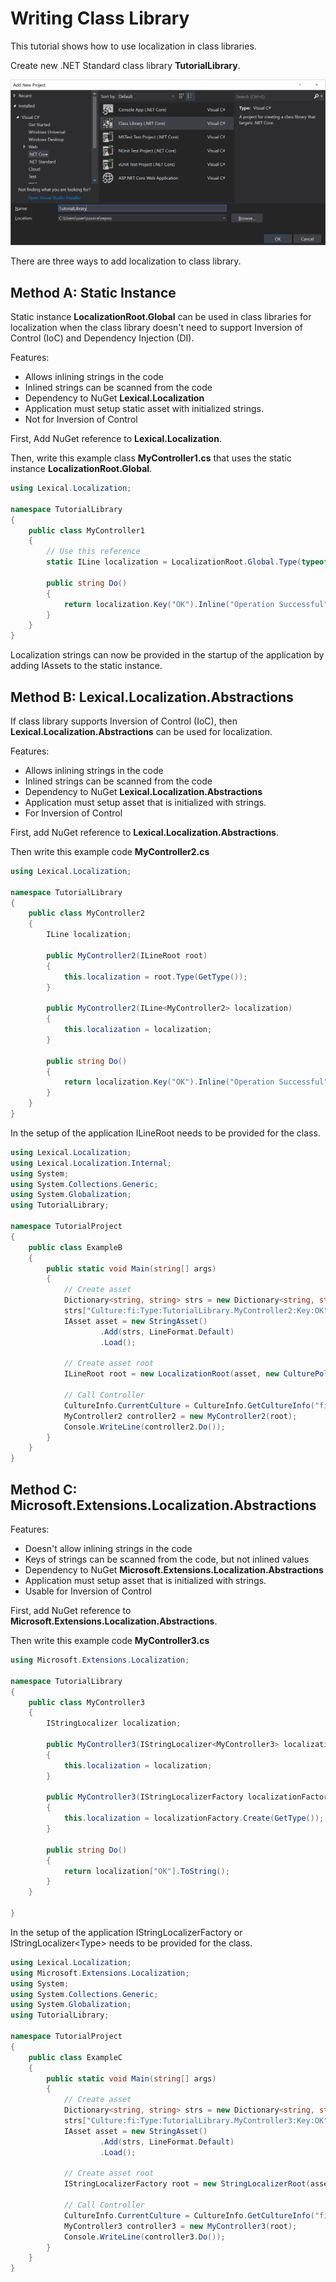 # Writing Class Library
This tutorial shows how to use localization in class libraries.

Create new .NET Standard class library **TutorialLibrary**.

![create class library](img16.png)

There are three ways to add localization to class library.

## Method A: Static Instance
Static instance **LocalizationRoot.Global** can be used in class libraries for localization
when the class library doesn't need to support Inversion of Control (IoC) and Dependency Injection (DI).

Features:
* Allows inlining strings in the code
* Inlined strings can be scanned from the code
* Dependency to NuGet **Lexical.Localization**
* Application must setup static asset with initialized strings.
* Not for Inversion of Control

First, Add NuGet reference to **Lexical.Localization**.

Then, write this example class **MyController1.cs** that uses the static instance **LocalizationRoot.Global**.


```csharp
using Lexical.Localization;

namespace TutorialLibrary
{
    public class MyController1
    {
        // Use this reference 
        static ILine localization = LocalizationRoot.Global.Type(typeof(MyController1));

        public string Do()
        {
            return localization.Key("OK").Inline("Operation Successful").ToString();
        }
    }
}
```

Localization strings can now be provided in the startup of the application by adding IAssets to the static instance.


## Method B: Lexical.Localization.Abstractions
If class library supports Inversion of Control (IoC), then **Lexical.Localization.Abstractions** can be used for localization.

Features:
* Allows inlining strings in the code
* Inlined strings can be scanned from the code
* Dependency to NuGet **Lexical.Localization.Abstractions**
* Application must setup asset that is initialized with strings.
* For Inversion of Control

First, add NuGet reference to **Lexical.Localization.Abstractions**.

Then write this example code **MyController2.cs**


```csharp
using Lexical.Localization;

namespace TutorialLibrary
{
    public class MyController2
    {
        ILine localization;

        public MyController2(ILineRoot root)
        {
            this.localization = root.Type(GetType());
        }

        public MyController2(ILine<MyController2> localization)
        {
            this.localization = localization;
        }

        public string Do()
        {
            return localization.Key("OK").Inline("Operation Successful").ToString();
        }
    }
}
```

In the setup of the application ILineRoot needs to be provided for the class.


```csharp
using Lexical.Localization;
using Lexical.Localization.Internal;
using System;
using System.Collections.Generic;
using System.Globalization;
using TutorialLibrary;

namespace TutorialProject
{
    public class ExampleB
    {
        public static void Main(string[] args)
        {
            // Create asset
            Dictionary<string, string> strs = new Dictionary<string, string>();
            strs["Culture:fi:Type:TutorialLibrary.MyController2:Key:OK"] = "Toiminto onnistui";
            IAsset asset = new StringAsset()
                    .Add(strs, LineFormat.Default)
                    .Load();

            // Create asset root
            ILineRoot root = new LocalizationRoot(asset, new CulturePolicy());

            // Call Controller
            CultureInfo.CurrentCulture = CultureInfo.GetCultureInfo("fi");
            MyController2 controller2 = new MyController2(root);
            Console.WriteLine(controller2.Do());
        }
    }
}
```

## Method C: Microsoft.Extensions.Localization.Abstractions

Features:
* Doesn't allow inlining strings in the code
* Keys of strings can be scanned from the code, but not inlined values
* Dependency to NuGet **Microsoft.Extensions.Localization.Abstractions**
* Application must setup asset that is initialized with strings.
* Usable for Inversion of Control

First, add NuGet reference to **Microsoft.Extensions.Localization.Abstractions**.

Then write this example code **MyController3.cs**


```csharp
using Microsoft.Extensions.Localization;

namespace TutorialLibrary
{
    public class MyController3
    {
        IStringLocalizer localization;

        public MyController3(IStringLocalizer<MyController3> localization)
        {
            this.localization = localization;
        }

        public MyController3(IStringLocalizerFactory localizationFactory)
        {
            this.localization = localizationFactory.Create(GetType());
        }

        public string Do()
        {
            return localization["OK"].ToString();
        }
    }

}

```

In the setup of the application IStringLocalizerFactory or IStringLocalizer&lt;Type&gt; needs to be provided for the class.


```csharp
using Lexical.Localization;
using Microsoft.Extensions.Localization;
using System;
using System.Collections.Generic;
using System.Globalization;
using TutorialLibrary;

namespace TutorialProject
{
    public class ExampleC
    {
        public static void Main(string[] args)
        {
            // Create asset
            Dictionary<string, string> strs = new Dictionary<string, string>();
            strs["Culture:fi:Type:TutorialLibrary.MyController3:Key:OK"] = "Toiminto onnistui";
            IAsset asset = new StringAsset()
                    .Add(strs, LineFormat.Default)
                    .Load();

            // Create asset root
            IStringLocalizerFactory root = new StringLocalizerRoot(asset, new CulturePolicy());

            // Call Controller
            CultureInfo.CurrentCulture = CultureInfo.GetCultureInfo("fi");
            MyController3 controller3 = new MyController3(root);
            Console.WriteLine(controller3.Do());
        }
    }
}
```